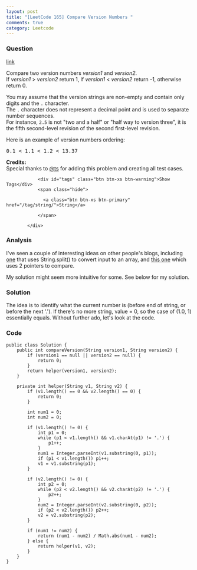 ```yaml
---
layout: post
title: "[LeetCode 165] Compare Version Numbers "
comments: true
category: Leetcode
---
```


### Question 

[link](https://leetcode.com/problems/compare-version-numbers/)

<div class="question-content">
              <p></p><p>Compare two version numbers <i>version1</i> and <i>version2</i>.<br>
If <i>version1</i> &gt; <i>version2</i> return 1, if <i>version1</i> &lt; <i>version2</i> return -1, otherwise return 0.</p>

<p>You may assume that the version strings are non-empty and contain only digits and the <code>.</code> character.<br>
The <code>.</code> character does not represent a decimal point and is used to separate number sequences.<br>
For instance, <code>2.5</code> is not "two and a half" or "half way to version three", it is the fifth second-level revision of the second first-level revision.</p>

<p>Here is an example of version numbers ordering:</p>
<pre>0.1 &lt; 1.1 &lt; 1.2 &lt; 13.37</pre>

<p><b>Credits:</b><br>Special thanks to <a href="https://oj.leetcode.com/discuss/user/ts">@ts</a> for adding this problem and creating all test cases.</p><p></p>
              
                <div id="tags" class="btn btn-xs btn-warning">Show Tags</div>
                <span class="hide">
                  
                  <a class="btn btn-xs btn-primary" href="/tag/string/">String</a>
                  
                </span>
              
            </div>

### Analysis

I've seen a couple of interesting ideas on other people's blogs, including [one](http://www.programcreek.com/2014/03/leetcode-compare-version-numbers-java/) that uses String.split() to convert input to an array, and [this one](http://www.meetqun.com/thread-3331-1-1.html) which uses 2 pointers to compare. 

My solution might seem more intuitive for some. See below for my solution. 

### Solution

The idea is to identify what the current number is (before end of string, or before the next '.'). If there's no more string, value = 0, so the case of (1.0, 1) essentially equals. Without further ado, let's look at the code. 

### Code

    public class Solution {
        public int compareVersion(String version1, String version2) {
            if (version1 == null || version2 == null) {
                return 0;
            }
            return helper(version1, version2);
        }

        private int helper(String v1, String v2) {
            if (v1.length() == 0 && v2.length() == 0) {
                return 0;
            }

            int num1 = 0;
            int num2 = 0;

            if (v1.length() != 0) {
                int p1 = 0;
                while (p1 < v1.length() && v1.charAt(p1) != '.') {
                    p1++;
                }
                num1 = Integer.parseInt(v1.substring(0, p1));
                if (p1 < v1.length()) p1++;
                v1 = v1.substring(p1);
            }

            if (v2.length() != 0) {
                int p2 = 0;
                while (p2 < v2.length() && v2.charAt(p2) != '.') {
                    p2++;
                }
                num2 = Integer.parseInt(v2.substring(0, p2));
                if (p2 < v2.length()) p2++;
                v2 = v2.substring(p2);
            }

            if (num1 != num2) {
                return (num1 - num2) / Math.abs(num1 - num2);
            } else {
                return helper(v1, v2);
            }
        }
    }
